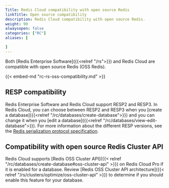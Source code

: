 ```yaml
---
Title: Redis Cloud compatibility with open source Redis
linkTitle: Open source compatibility
description: Redis Cloud compatibility with open source Redis.
weight: 90
alwaysopen: false
categories: ["RC"]
aliases: [

]
---
```


Both [Redis Enterprise Software]({{<relref "/rs">}}) and Redis Cloud are compatible with open source
Redis (OSS Redis). 

{{< embed-md "rc-rs-oss-compatibility.md"  >}}

## RESP compatibility

Redis Enterprise Software and Redis Cloud support RESP2 and RESP3. In Redis Cloud, you can choose between RESP2 and RESP3 when you [create a database]({{<relref "/rc/databases/create-database">}}) and you can change it when you [edit a database]({{<relref "/rc/databases/view-edit-database">}}). For more information about the different RESP versions, see the [Redis serialization protocol specification](https://redis.io/docs/reference/protocol-spec/#resp-versions).

## Compatibility with open source Redis Cluster API

Redis Cloud supports [Redis OSS Cluster API]({{< relref "/rc/databases/create-database#oss-cluster-api" >}}) on Redis Cloud Pro if it is enabled for a database. Review [Redis OSS Cluster API architecture]({{< relref "/rs/clusters/optimize/oss-cluster-api" >}}) to determine if you should enable this feature for your database.